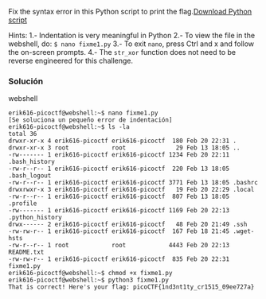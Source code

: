 Fix the syntax error in this Python script to print the flag.[Download Python script](https://artifacts.picoctf.net/c/26/fixme1.py)

Hints:
1.- Indentation is very meaningful in Python
2.- To view the file in the webshell, do: `$ nano fixme1.py`
3.- To exit `nano`, press Ctrl and x and follow the on-screen prompts.
4.- The `str_xor` function does not need to be reverse engineered for this challenge.

### Solución
webshell
```
erik616-picoctf@webshell:~$ nano fixme1.py 
[Se soluciona un pequeño error de indentación]
erik616-picoctf@webshell:~$ ls -la
total 36
drwxr-xr-x 4 erik616-picoctf erik616-picoctf  180 Feb 20 22:31 .
drwxr-xr-x 3 root            root              29 Feb 13 18:05 ..
-rw------- 1 erik616-picoctf erik616-picoctf 1234 Feb 20 22:11 .bash_history
-rw-r--r-- 1 erik616-picoctf erik616-picoctf  220 Feb 13 18:05 .bash_logout
-rw-r--r-- 1 erik616-picoctf erik616-picoctf 3771 Feb 13 18:05 .bashrc
drwxrwxr-x 3 erik616-picoctf erik616-picoctf   19 Feb 20 22:29 .local
-rw-r--r-- 1 erik616-picoctf erik616-picoctf  807 Feb 13 18:05 .profile
-rw------- 1 erik616-picoctf erik616-picoctf 1169 Feb 20 22:13 .python_history
drwx------ 2 erik616-picoctf erik616-picoctf   48 Feb 20 21:49 .ssh
-rw-rw-r-- 1 erik616-picoctf erik616-picoctf  167 Feb 18 21:45 .wget-hsts
-rw-r--r-- 1 root            root            4443 Feb 20 22:13 README.txt
-rw-rw-r-- 1 erik616-picoctf erik616-picoctf  835 Feb 20 22:31 fixme1.py
erik616-picoctf@webshell:~$ chmod +x fixme1.py 
erik616-picoctf@webshell:~$ python3 fixme1.py 
That is correct! Here's your flag: picoCTF{1nd3nt1ty_cr1515_09ee727a}
```
